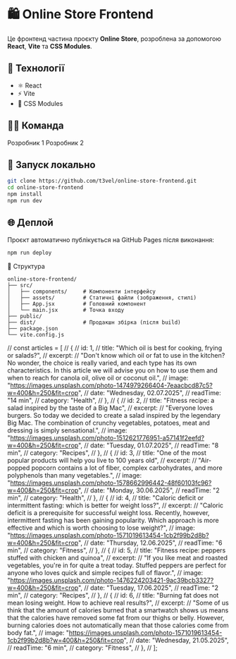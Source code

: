# 🛍️ Online Store Frontend

Це фронтенд частина проєкту **Online Store**, розроблена за допомогою **React**, **Vite** та **CSS Modules**.

## 🔧 Технології

- ⚛️ React
- ⚡ Vite
- 🎨 CSS Modules

## 👨‍💻 Команда

Розробник 1
Розробник 2

## 🚀 Запуск локально

```bash
git clone https://github.com/t3vel/online-store-frontend.git
cd online-store-frontend
npm install
npm run dev
```

## 🌐 Деплой

Проєкт автоматично публікується на GitHub Pages після виконання:

```bash
npm run deploy
```

📂 Структура

```
online-store-frontend/
├── src/
│   ├── components/     # Компоненти інтерфейсу
│   ├── assets/         # Статичні файли (зображення, стилі)
│   ├── App.jsx         # Головний компонент
│   └── main.jsx        # Точка входу
├── public/
├── dist/               # Продакшн збірка (після build)
├── package.json
└── vite.config.js
```

// const articles = [
// {
// id: 1,
// title: "Which oil is best for cooking, frying or salads?",
// excerpt:
// "Don't know which oil or fat to use in the kitchen? No wonder, the choice is really varied, and each type has its own characteristics. In this article we will advise you on how to use them and when to reach for canola oil, olive oil or coconut oil.",
// image: "https://images.unsplash.com/photo-1474979266404-7eaacbcd87c5?w=400&h=250&fit=crop",
// date: "Wednesday, 02.07.2025",
// readTime: "14 min",
// category: "Health",
// },
// {
// id: 2,
// title: "Fitness recipe: a salad inspired by the taste of a Big Mac",
// excerpt:
// "Everyone loves burgers. So today we decided to create a salad inspired by the legendary Big Mac. The combination of crunchy vegetables, potatoes, meat and dressing is simply sensational.",
// image: "https://images.unsplash.com/photo-1512621776951-a57141f2eefd?w=400&h=250&fit=crop",
// date: "Tuesday, 01.07.2025",
// readTime: "8 min",
// category: "Recipes",
// },
// {
// id: 3,
// title: "One of the most popular products will help you live to 100 years old",
// excerpt:
// "Air-popped popcorn contains a lot of fiber, complex carbohydrates, and more polyphenols than many vegetables.",
// image: "https://images.unsplash.com/photo-1578662996442-48f60103fc96?w=400&h=250&fit=crop",
// date: "Monday, 30.06.2025",
// readTime: "2 min",
// category: "Health",
// },
// {
// id: 4,
// title: "Caloric deficit or intermittent fasting: which is better for weight loss?",
// excerpt:
// "Caloric deficit is a prerequisite for successful weight loss. Recently, however, intermittent fasting has been gaining popularity. Which approach is more effective and which is worth choosing to lose weight?",
// image: "https://images.unsplash.com/photo-1571019613454-1cb2f99b2d8b?w=400&h=250&fit=crop",
// date: "Thursday, 12.06.2025",
// readTime: "6 min",
// category: "Fitness",
// },
// {
// id: 5,
// title: "Fitness recipe: peppers stuffed with chicken and quinoa",
// excerpt:
// "If you like meat and roasted vegetables, you're in for quite a treat today. Stuffed peppers are perfect for anyone who loves quick and simple recipes full of flavor.",
// image: "https://images.unsplash.com/photo-1476224203421-9ac39bcb3327?w=400&h=250&fit=crop",
// date: "Tuesday, 17.06.2025",
// readTime: "2 min",
// category: "Recipes",
// },
// {
// id: 6,
// title: "Burning fat does not mean losing weight. How to achieve real results?",
// excerpt:
// "Some of us think that the amount of calories burned that a smartwatch shows us means that the calories have removed some fat from our thighs or belly. However, burning calories does not automatically mean that those calories come from body fat.",
// image: "https://images.unsplash.com/photo-1571019613454-1cb2f99b2d8b?w=400&h=250&fit=crop",
// date: "Wednesday, 21.05.2025",
// readTime: "6 min",
// category: "Fitness",
// },
// ];
